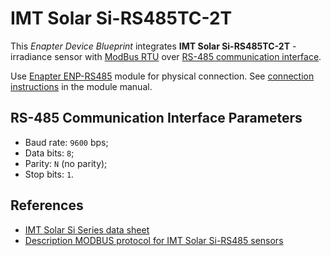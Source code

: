 # IMT Solar Si-RS485TC-2T

This _Enapter Device Blueprint_ integrates **IMT Solar Si-RS485TC-2T** - irradiance sensor with [ModBus RTU](https://developers.enapter.com/docs/reference/ucm/modbus) over [RS-485 communication interface](https://developers.enapter.com/docs/reference/ucm/rs485).

Use [Enapter ENP-RS485](https://handbook.enapter.com/modules/ENP-RS485/ENP-RS485.html) module for physical connection. See [connection instructions](https://handbook.enapter.com/modules/ENP-RS485/ENP-RS485.html#connection-example) in the module manual.

## RS-485 Communication Interface Parameters

- Baud rate: `9600` bps;
- Data bits: `8`;
- Parity: `N` (no parity);
- Stop bits: `1`.

## References

- [IMT Solar Si Series data sheet](https://www.imt-solar.com/fileadmin/docs/en/products/Si-Sensor_202108_E.pdf)
- [Description MODBUS protocol for IMT Solar Si-RS485 sensors](https://www.imt-solar.com/fileadmin/docs/en/products/Specification_Si-RS485_MODBUS.pdf)
